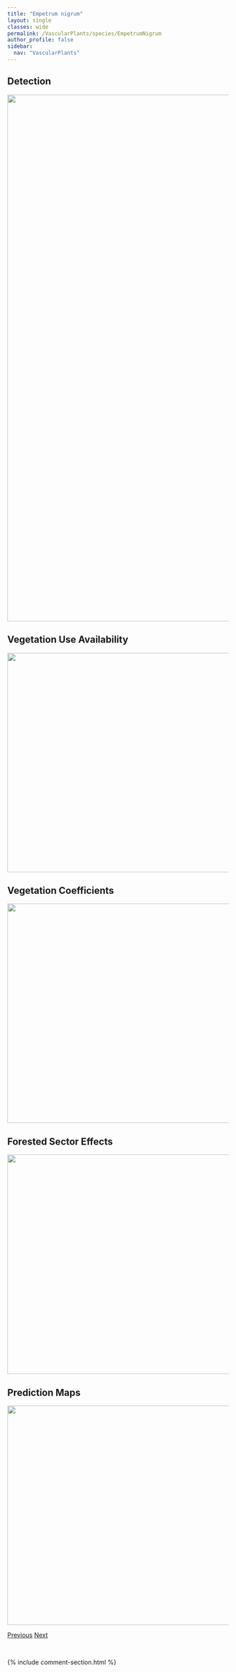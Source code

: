 ```yaml
---
title: "Empetrum nigrum"
layout: single
classes: wide
permalink: /VascularPlants/species/EmpetrumNigrum
author_profile: false
sidebar:
  nav: "VascularPlants"
---
```


<h2>Detection</h2>

<a href="https://drive.google.com/uc?export=view&id=1BW9cLtPKGrT_EOSEH3OMkj2ng9saJEDo">
<img src="https://drive.google.com/uc?export=view&id=1BW9cLtPKGrT_EOSEH3OMkj2ng9saJEDo" height = "1200" width = "800">
</a>


<h2>Vegetation Use Availability</h2>

<a href="https://drive.google.com/uc?export=view&id=1Tt-DeUzYY7PjKVKNE61lO_g5iK-hF8gv">
<img src="https://drive.google.com/uc?export=view&id=1Tt-DeUzYY7PjKVKNE61lO_g5iK-hF8gv" height = "500" width = "1000">
</a>


<h2>Vegetation Coefficients</h2>

<a href="https://drive.google.com/uc?export=view&id=1606yKa_i2DaHXTXefq6xrz1PWA41m5_C">
<img src="https://drive.google.com/uc?export=view&id=1606yKa_i2DaHXTXefq6xrz1PWA41m5_C" height = "500" width = "1000">
</a>


<h2>Forested Sector Effects</h2>

<a href="https://drive.google.com/uc?export=view&id=1yiLrr675658Aqr2CYZqfVjABeF6HO7P9">
<img src="https://drive.google.com/uc?export=view&id=1yiLrr675658Aqr2CYZqfVjABeF6HO7P9" height = "500" width = "1000">
</a>


<h2>Prediction Maps</h2>

<a href="https://drive.google.com/uc?export=view&id=1WZdzdqXZUzjKn_Sz4FVtYH0TfBMnX1vq">
<img src="https://drive.google.com/uc?export=view&id=1WZdzdqXZUzjKn_Sz4FVtYH0TfBMnX1vq" height = "500" width = "1000">
</a>


<a href="/DevelopmentWebsite/VascularPlants/species/ElymusViolaceus" class="pagination--pager" title="Elymus violaceus">Previous</a> <a href="/DevelopmentWebsite/VascularPlants/species/EndotropisAlnifolia" class="pagination--pager" title="Endotropis alnifolia">Next</a>

<p>&nbsp;</p>

{% include comment-section.html %}
